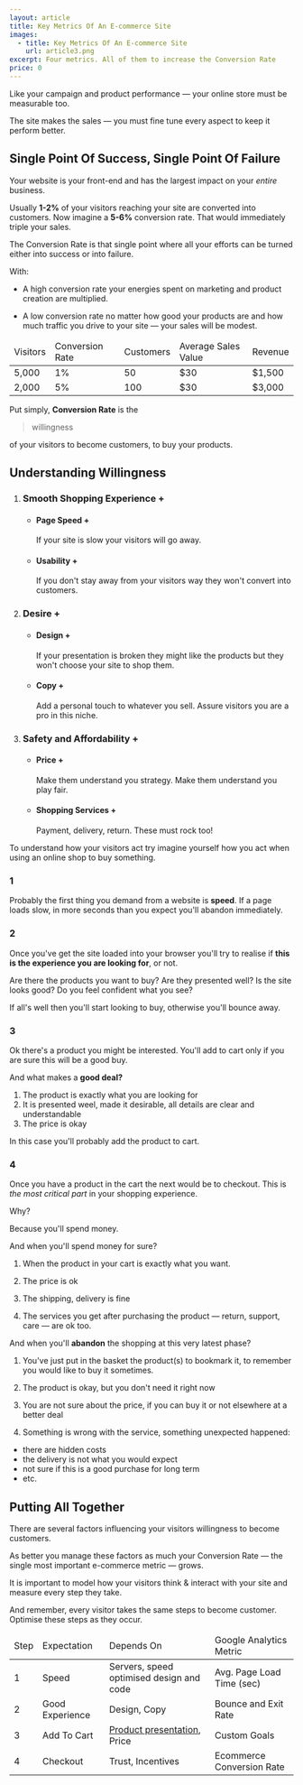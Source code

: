```yaml
---
layout: article
title: Key Metrics Of An E-commerce Site
images:
  - title: Key Metrics Of An E-commerce Site
    url: article3.png
excerpt: Four metrics. All of them to increase the Conversion Rate
price: 0
---
```


Like your campaign and product performance &mdash; 
your online store must be measurable too.

The site makes the sales &mdash; you must fine tune every aspect to keep it
perform better.

## Single Point Of Success, Single Point Of Failure

Your website is your front-end and has the largest impact on your *entire* business. 

Usually **1-2%** of your visitors reaching your site are converted into customers. 
Now imagine a **5-6%** conversion rate. 
That would immediately triple your sales.

The Conversion Rate is that single point where all your efforts can be turned either
into success or into failure.

With:

* A high conversion rate your energies spent on marketing and product
creation are multiplied. 

* A low conversion rate no matter how good your products are and how much 
traffic you drive to your site &mdash; your sales will be modest.

<table id="conversion-rate" class="desktop">
  <thead>
  <tr>
    <td class="highlight">Visitors</td>
    <td class="highlight">Conversion Rate</td>
    <td class="highlight">Customers</td>
    <td class="highlight">Average Sales Value</td>
    <td class="highlight">Revenue</td>
  </tr>
  </thead>
  
  <tbody>
  <tr>
    <td>5,000</td>
    <td>1%</td>
    <td>50</td>
    <td>$30</td>
    <td>$1,500</td>
  </tr>
  
  <tr>
    <td>2,000</td>
    <td>5%</td>
    <td>100</td>
    <td>$30</td>
    <td>$3,000</td>
  </tr>  
  </tbody>
</table>

<div class="block">
<div id="chart_conversion_rate" class="chart"></div>
</div>


Put simply, **Conversion Rate** is the

> willingness 

of your visitors to become customers,
to buy your products. 


## Understanding Willingness

<div id="infogr" class="article3 block">

  <ol>
    <li>
      <h3>Smooth Shopping Experience <span class="plus">+</span></h3>
      <ul>
        <li>
          <h4>Page Speed <span class="plus">+</span></h4>
          <div>
            If your site is slow your visitors will go away.
          </div>
        </li>
        <li>
          <h4>Usability <span class="plus">+</span></h4>
          <div>
            If you don't stay away from your visitors way they won't
            convert into customers.
          </div>
        </li>
      </ul>
    </li>
    <li>
      <h3>Desire <span class="plus">+</span></h3>
      <ul>
        <li>
          <h4>Design <span class="plus">+</span></h4>
          <div>
            If your presentation is broken they might like the products
            but they won't choose your site to shop them.
          </div>
        </li>
        <li>
          <h4>Copy <span class="plus">+</span></h4>
          <div>
            Add a personal touch to whatever you sell. Assure visitors
            you are a pro in this niche.
          </div>
        </li>
      </ul>
    </li>
    <li>
      <h3>Safety and Affordability <span class="plus">+</span></h3>
      <ul>
        <li>
          <h4>Price <span class="plus">+</span></h4>
          <div>
            Make them understand you strategy. Make them understand
            you play fair. 
          </div>
        </li>
        <li>
          <h4>Shopping Services <span class="plus">+</span></h4>
          <div>
            Payment, delivery, return. These must rock too!
          </div>
        </li>
      </ul>
    </li>
  </ol>
</div>

To understand how your visitors act try imagine yourself how you
act when using an online shop to buy something.

### 1

Probably the first thing you demand from a website is **speed**.
If a page loads slow, in more seconds than you expect 
you'll abandon immediately.


### 2

Once you've get the site loaded into your browser you'll try to realise
if **this is the experience you are looking for**, or not.

Are there the products you want to buy? Are they presented well?
Is the site looks good? Do you feel confident what you see?

If all's well then you'll start looking to buy, otherwise you'll bounce away.


### 3

Ok there's a product you might be interested.
You'll add to cart only if you are sure this will be a good buy.

And what makes a **good deal?**

1. The product is exactly what you are looking for
2. It is presented weel, made it desirable, all details are clear and understandable
3. The price is okay

In this case you'll probably add the product to cart.


### 4

Once you have a product in the cart the next would be to checkout.
This is *the most critical part* in your shopping experience.

Why?

Because you'll spend money.

And when you'll spend money for sure?

1. When the product in your cart is exactly what you want.

2. The price is ok

3. The shipping, delivery is fine

4. The services you get after purchasing the product &mdash; return,
support, care &mdash; are ok too.

And when you'll **abandon** the shopping at this very latest phase?

1. You've just put in the basket the product(s) to bookmark it, to
remember you would like to buy it sometimes.

2. The product is okay, but you don't need it right now

3. You are not sure about the price, if you can buy it or not elsewhere at a
better deal

4. Something is wrong with the service, something unexpected happened:

* there are hidden costs
* the delivery is not what you would expect
* not sure if this is a good purchase for long term
* etc.

## Putting All Together

There are several factors influencing your visitors willingness to become
customers.

As better you manage these factors as much your Conversion Rate &mdash; 
the single most important e-commerce metric &mdash; grows.

It is important to model how your visitors think & interact with your site
and measure every step they take.

And remember, every visitor takes the same steps to become customer.
Optimise these steps as they occur.

<table id="key-metrics" class="desktop">
  <thead>
  <tr>
    <td class="highlight">Step</td>
    <td class="highlight">Expectation</td>
    <td class="highlight">Depends On</td>
    <td class="highlight">Google Analytics Metric</td>
  </tr>
  </thead>
  
  <tbody>
  <tr>
    <td>1</td>
    <td>Speed</td>
    <td>Servers, speed optimised design and code</td>
    <td>Avg. Page Load Time (sec)</td>
  </tr>
  
  <tr>
    <td>2</td>
    <td>Good Experience</td>
    <td>Design, Copy</td>
    <td>Bounce and Exit Rate</td>
  </tr>  
  
  <tr>
    <td>3</td>
    <td>Add To Cart</td>
    <td><a href="{{ site.url }}/the-product-is-the-marketing/" title="The Product Is The Marketing">Product presentation</a>, Price</td>
    <td>Custom Goals</td>
  </tr>  
  
  <tr>
    <td>4</td>
    <td>Checkout</td>
    <td>Trust, Incentives</td>
    <td>Ecommerce Conversion Rate</td>
  </tr>  
  </tbody>
</table>



&nbsp;




